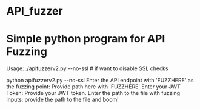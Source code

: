 # API_fuzzer
# Simple python program for API Fuzzing
Usage: ./apifuzzerv2.py --no-ssl # if want to disable SSL checks

python apifuzzerv2.py --no-ssl 
Enter the API endpoint with 'FUZZHERE' as the fuzzing point: Provide path here with 'FUZZHERE'
Enter your JWT Token: Provide your JWT token.
Enter the path to the file with fuzzing inputs: provide the path to the file and boom!
